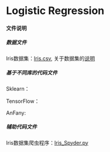 # Logistic Regression
 
#### 文件说明
 
 ##### 数据文件
 
 Iris数据集：[Iris.csv](https://github.com/Anfany/Machine-Learning-for-Beginner-by-Python3/blob/master/Logistic%20Regression/Iris.csv), 关于数据集的[说明](https://en.wikipedia.org/wiki/Iris_flower_data_set#Data_set)

 
 ##### 基于不同库的代码文件
 
 Sklearn：
 
 TensorFlow：
 
 AnFany:
 
 ##### 辅助代码文件
 
 Iris数据集爬虫程序：[Iris_Spyder.py](https://github.com/Anfany/Machine-Learning-for-Beginner-by-Python3/blob/master/Logistic%20Regression/Iris_Spyder.py)
 
 


